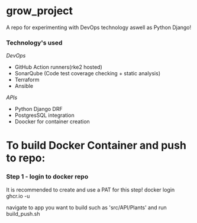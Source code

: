# grow_project

A repo for experimenting with DevOps technology aswell as Python Django!

### Technology's used
*DevOps*
- GitHub Action runners(rke2 hosted)
- SonarQube (Code test coverage checking + static analysis)
- Terraform
- Ansible

*APIs*
- Python Django DRF
- PostgresSQL integration
- Doocker for container creation




# To build Docker Container and push to repo:

### Step 1 - login to docker repo

It is recommended to create and use a PAT for this step!
docker login ghcr.io -u <GitHubUsername>

navigate to app you want to build such as 'src/API/Plants' and run build_push.sh
